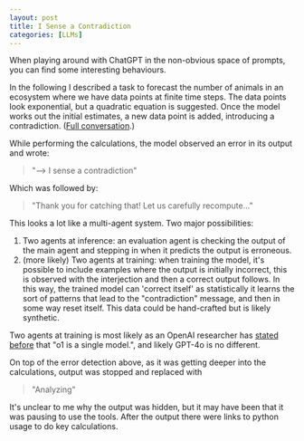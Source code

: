 ```yaml
---
layout: post
title: I Sense a Contradiction
categories: [LLMs]
---
```


When playing around with ChatGPT in the non-obvious space of prompts, you can find some interesting behaviours. 

In the following I described a task to forecast the number of animals in an ecosystem where we have data points at finite time steps. The data points look exponential, but a quadratic equation is suggested. Once the model works out the initial estimates, a new data point is added, introducing a contradiction. ([Full conversation](https://chatgpt.com/share/677b2972-a058-8000-9408-f5bf50d56a71).)

While performing the calculations, the model observed an error in its output and wrote:

> "--> I sense a contradiction"

Which was followed by:

> "Thank you for catching that! Let us carefully recompute..."

This looks a lot like a multi-agent system. Two major possibilities:
1. Two agents at inference: an evaluation agent is checking the output of the main agent and stepping in when it predicts the output is erroneous.
2. (more likely) Two agents at training: when training the model, it's possible to include examples where the output is initially incorrect, this is observed with the interjection and then a correct output follows. In this way, the trained model can 'correct itself' as statistically it learns the sort of patterns that lead to the "contradiction" message, and then in some way reset itself. This data could be hand-crafted but is likely synthetic.

Two agents at training is most likely as an OpenAI researcher has [stated before](https://x.com/hwchung27/status/1834655287934173449) that "o1 is a single model.", and likely GPT-4o is no different.

On top of the error detection above, as it was getting deeper into the calculations, output was stopped and replaced with

> "Analyzing" 

It's unclear to me why the output was hidden, but it may have been that it was pausing to use the tools. After the output there were links to python usage to do key calculations.